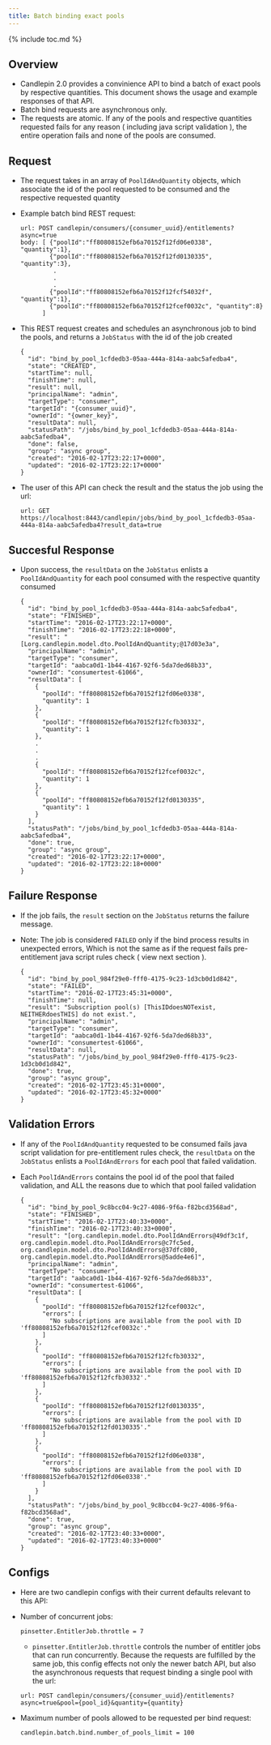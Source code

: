 ```yaml
---
title: Batch binding exact pools
---
```

{% include toc.md %}

## Overview
* Candlepin 2.0 provides a convinience API to bind a batch of exact pools by respective quantities. This document shows the usage and example responses of that API.
* Batch bind requests are asynchronous only.
* The requests are atomic. If any of the pools and respective quantities requested fails for any reason ( including java script validation ), the entire operation fails and none of the pools are consumed.

## Request
* The request takes in an array of `PoolIdAndQuantity` objects, which associate the id of the pool requested to be consumed and the respective requested quantity
* Example batch bind REST request:

  ```text
  url: POST candlepin/consumers/{consumer_uuid}/entitlements?async=true
  body: [ {"poolId":"ff80808152efb6a70152f12fd06e0338", "quantity":1},
          {"poolId":"ff80808152efb6a70152f12fd0130335", "quantity":3},
           .
           .
           .
          {"poolId":"ff80808152efb6a70152f12fcf54032f", "quantity":1},
          {"poolId":"ff80808152efb6a70152f12fcef0032c", "quantity":8}
        ]
  ```
* This REST request creates and schedules an asynchronous job to bind the pools, and returns a `JobStatus` with the id of the job created

  ```text
  {
    "id": "bind_by_pool_1cfdedb3-05aa-444a-814a-aabc5afedba4",
    "state": "CREATED",
    "startTime": null,
    "finishTime": null,
    "result": null,
    "principalName": "admin",
    "targetType": "consumer",
    "targetId": "{consumer_uuid}",
    "ownerId": "{owner_key}",
    "resultData": null,
    "statusPath": "/jobs/bind_by_pool_1cfdedb3-05aa-444a-814a-aabc5afedba4",
    "done": false,
    "group": "async group",
    "created": "2016-02-17T23:22:17+0000",
    "updated": "2016-02-17T23:22:17+0000"
  }
  ```
* The user of this API can check the result and the status the job using the url:

  ```text
  url: GET https://localhost:8443/candlepin/jobs/bind_by_pool_1cfdedb3-05aa-444a-814a-aabc5afedba4?result_data=true
  ```

## Succesful Response
* Upon success, the `resultData` on the `JobStatus` enlists a `PoolIdAndQuantity` for each pool consumed with the respective quantity consumed

  ```text
  {
    "id": "bind_by_pool_1cfdedb3-05aa-444a-814a-aabc5afedba4",
    "state": "FINISHED",
    "startTime": "2016-02-17T23:22:17+0000",
    "finishTime": "2016-02-17T23:22:18+0000",
    "result": "[Lorg.candlepin.model.dto.PoolIdAndQuantity;@17d03e3a",
    "principalName": "admin",
    "targetType": "consumer",
    "targetId": "aabca0d1-1b44-4167-92f6-5da7ded68b33",
    "ownerId": "consumertest-61066",
    "resultData": [
      {
        "poolId": "ff80808152efb6a70152f12fd06e0338",
        "quantity": 1
      },
      {
        "poolId": "ff80808152efb6a70152f12fcfb30332",
        "quantity": 1
      },
      .
      .
      .
      {
        "poolId": "ff80808152efb6a70152f12fcef0032c",
        "quantity": 1
      },
      {
        "poolId": "ff80808152efb6a70152f12fd0130335",
        "quantity": 1
      }
    ],
    "statusPath": "/jobs/bind_by_pool_1cfdedb3-05aa-444a-814a-aabc5afedba4",
    "done": true,
    "group": "async group",
    "created": "2016-02-17T23:22:17+0000",
    "updated": "2016-02-17T23:22:18+0000"
  }
  ```

## Failure Response
* If the job fails, the `result` section on the `JobStatus` returns the failure message.
* Note: The job is considered `FAILED` only if the bind process results in unexpected errors, Which is not the same as if the request fails pre-entitlement java script rules check ( view next section ).

  ```text
  {
    "id": "bind_by_pool_984f29e0-fff0-4175-9c23-1d3cb0d1d842",
    "state": "FAILED",
    "startTime": "2016-02-17T23:45:31+0000",
    "finishTime": null,
    "result": "Subscription pool(s) [ThisIDdoesNOTexist, NEITHERdoesTHIS] do not exist.",
    "principalName": "admin",
    "targetType": "consumer",
    "targetId": "aabca0d1-1b44-4167-92f6-5da7ded68b33",
    "ownerId": "consumertest-61066",
    "resultData": null,
    "statusPath": "/jobs/bind_by_pool_984f29e0-fff0-4175-9c23-1d3cb0d1d842",
    "done": true,
    "group": "async group",
    "created": "2016-02-17T23:45:31+0000",
    "updated": "2016-02-17T23:45:32+0000"
  }
  ```

## Validation Errors
* If any of the `PoolIdAndQuantity` requested to be consumed fails java script validation for pre-entitlement rules check, the `resultData` on the `JobStatus` enlists a `PoolIdAndErrors` for each pool that failed validation.
* Each `PoolIdAndErrors` contains the pool id of the pool that failed validation, and ALL the reasons due to which that pool failed validation

  ```text
  {
    "id": "bind_by_pool_9c8bcc04-9c27-4086-9f6a-f82bcd3568ad",
    "state": "FINISHED",
    "startTime": "2016-02-17T23:40:33+0000",
    "finishTime": "2016-02-17T23:40:33+0000",
    "result": "[org.candlepin.model.dto.PoolIdAndErrors@49df3c1f, org.candlepin.model.dto.PoolIdAndErrors@c7fc5ed, org.candlepin.model.dto.PoolIdAndErrors@37dfc800, org.candlepin.model.dto.PoolIdAndErrors@5adde4e6]",
    "principalName": "admin",
    "targetType": "consumer",
    "targetId": "aabca0d1-1b44-4167-92f6-5da7ded68b33",
    "ownerId": "consumertest-61066",
    "resultData": [
      {
        "poolId": "ff80808152efb6a70152f12fcef0032c",
        "errors": [
          "No subscriptions are available from the pool with ID 'ff80808152efb6a70152f12fcef0032c'."
        ]
      },
      {
        "poolId": "ff80808152efb6a70152f12fcfb30332",
        "errors": [
          "No subscriptions are available from the pool with ID 'ff80808152efb6a70152f12fcfb30332'."
        ]
      },
      {
        "poolId": "ff80808152efb6a70152f12fd0130335",
        "errors": [
          "No subscriptions are available from the pool with ID 'ff80808152efb6a70152f12fd0130335'."
        ]
      },
      {
        "poolId": "ff80808152efb6a70152f12fd06e0338",
        "errors": [
          "No subscriptions are available from the pool with ID 'ff80808152efb6a70152f12fd06e0338'."
        ]
      }
    ],
    "statusPath": "/jobs/bind_by_pool_9c8bcc04-9c27-4086-9f6a-f82bcd3568ad",
    "done": true,
    "group": "async group",
    "created": "2016-02-17T23:40:33+0000",
    "updated": "2016-02-17T23:40:33+0000"
  }
  ```

## Configs

* Here are two candlepin configs with their current defaults relevant to this API:
* Number of concurrent jobs:

  ```text
  pinsetter.EntitlerJob.throttle = 7
  ```
  * `pinsetter.EntitlerJob.throttle` controls the number of entitler jobs that can run concurrently. Because the requests are fulfilled by the same job, this config effects not only the newer batch API, but also the asynchronous requests that request binding a single pool with the url:

  ```text
  url: POST candlepin/consumers/{consumer_uuid}/entitlements?async=true&pool={pool_id}&quantity={quantity}
  ```

* Maximum number of pools allowed to be requested per bind request:

  ```text
  candlepin.batch.bind.number_of_pools_limit = 100
  ```
